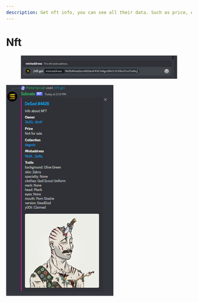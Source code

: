 ```yaml
---
description: Get nft info, you can see all their data. Such as price, owner, etc.
---
```


# Nft

<figure><img src="../.gitbook/assets/image (6).png" alt=""><figcaption></figcaption></figure>

![Successful reply](<../.gitbook/assets/image (27).png>)

